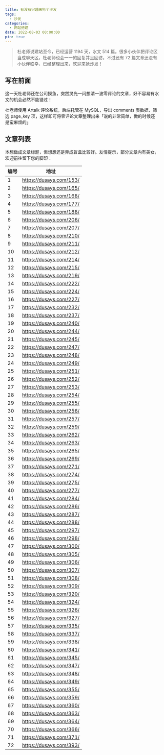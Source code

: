 ```yaml
---
title: 有没有兴趣来抢个沙发
tags:
  - 沙发
categories:
  - 网站搭建
date: 2022-08-03 00:00:00
pin: true
---
```


> 杜老师说建站至今，已经运营 1194 天，水文 514 篇。很多小伙伴把评论区当成聊天区，杜老师也会一一的回复并且回访，不过还有 72 篇文章还没有小伙伴临幸，已经整理出来，欢迎来抢沙发！

<!-- more -->

## 写在前面

这一天杜老师还在公司摸鱼，突然灵光一闪想清一波零评论的文章，好不容易有水文的机会必然不能错过！

杜老师使用 Artalk 评论系统，后端托管在 MySQL，导出 comments 表数据，筛选 page_key 项，这样即可将零评论文章整理出来「说的非常简单，做的时候还是蛮麻烦的」

## 文章列表

本想做成文章标题，但想想还是弄成盲盒比较好。友情提示，部分文章内有美女，欢迎前往留下您的脚印：

| 编号 | 地址 |
| - | - |
| 1  | https://dusays.com/153/ |
| 2  | https://dusays.com/165/ |
| 3  | https://dusays.com/168/ |
| 4  | https://dusays.com/177/ |
| 5  | https://dusays.com/188/ |
| 6  | https://dusays.com/206/ |
| 7  | https://dusays.com/207/ |
| 8  | https://dusays.com/210/ |
| 9  | https://dusays.com/211/ |
| 10 | https://dusays.com/212/ |
| 11 | https://dusays.com/214/ |
| 12 | https://dusays.com/215/ |
| 13 | https://dusays.com/219/ |
| 14 | https://dusays.com/222/ |
| 15 | https://dusays.com/224/ |
| 16 | https://dusays.com/227/ |
| 17 | https://dusays.com/232/ |
| 18 | https://dusays.com/237/ |
| 19 | https://dusays.com/240/ |
| 20 | https://dusays.com/244/ |
| 21 | https://dusays.com/245/ |
| 22 | https://dusays.com/247/ |
| 23 | https://dusays.com/248/ |
| 24 | https://dusays.com/249/ |
| 25 | https://dusays.com/251/ |
| 26 | https://dusays.com/252/ |
| 27 | https://dusays.com/253/ |
| 28 | https://dusays.com/254/ |
| 29 | https://dusays.com/255/ |
| 30 | https://dusays.com/256/ |
| 31 | https://dusays.com/257/ |
| 32 | https://dusays.com/259/ |
| 33 | https://dusays.com/262/ |
| 34 | https://dusays.com/263/ |
| 35 | https://dusays.com/265/ |
| 36 | https://dusays.com/269/ |
| 37 | https://dusays.com/271/ |
| 38 | https://dusays.com/274/ |
| 39 | https://dusays.com/275/ |
| 40 | https://dusays.com/277/ |
| 41 | https://dusays.com/284/ |
| 42 | https://dusays.com/286/ |
| 43 | https://dusays.com/287/ |
| 44 | https://dusays.com/288/ |
| 45 | https://dusays.com/297/ |
| 46 | https://dusays.com/298/ |
| 47 | https://dusays.com/300/ |
| 48 | https://dusays.com/305/ |
| 49 | https://dusays.com/306/ |
| 50 | https://dusays.com/307/ |
| 51 | https://dusays.com/308/ |
| 52 | https://dusays.com/309/ |
| 53 | https://dusays.com/320/ |
| 54 | https://dusays.com/324/ |
| 55 | https://dusays.com/326/ |
| 56 | https://dusays.com/327/ |
| 57 | https://dusays.com/335/ |
| 58 | https://dusays.com/337/ |
| 59 | https://dusays.com/338/ |
| 60 | https://dusays.com/341/ |
| 61 | https://dusays.com/345/ |
| 62 | https://dusays.com/347/ |
| 63 | https://dusays.com/348/ |
| 64 | https://dusays.com/349/ |
| 65 | https://dusays.com/355/ |
| 66 | https://dusays.com/359/ |
| 67 | https://dusays.com/360/ |
| 68 | https://dusays.com/363/ |
| 69 | https://dusays.com/364/ |
| 70 | https://dusays.com/366/ |
| 71 | https://dusays.com/371/ |
| 72 | https://dusays.com/393/ |